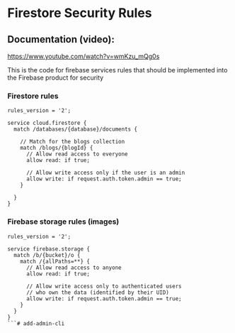 # Firestore Security Rules

## Documentation (video):
https://www.youtube.com/watch?v=wmKzu_mQg0s

This is the code for firebase services rules that should be implemented into the Firebase product for security

### Firestore rules

```firebase
rules_version = '2';

service cloud.firestore {
  match /databases/{database}/documents {
    
    // Match for the blogs collection
    match /blogs/{blogId} {
      // Allow read access to everyone
      allow read: if true;

      // Allow write access only if the user is an admin
      allow write: if request.auth.token.admin == true;
    }

  }
}
```

### Firebase storage rules (images)

```firebase 
rules_version = '2';

service firebase.storage {
  match /b/{bucket}/o {
    match /{allPaths=**} {
      // Allow read access to anyone
      allow read: if true;
      
      // Allow write access only to authenticated users
      // who own the data (identified by their UID)
      allow write: if request.auth.token.admin == true;
    }
  }
}
```# add-admin-cli

